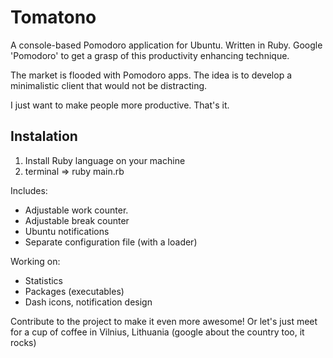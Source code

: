 Tomatono
=============

A console-based Pomodoro application for Ubuntu.
Written in Ruby. Google 'Pomodoro' to get a grasp of this productivity enhancing technique.

The market is flooded with Pomodoro apps. The idea is to develop
a minimalistic client that would not be distracting.

I just want to make people more productive. That's it.

Instalation
------------

1. Install Ruby language on your machine
2. terminal => ruby main.rb


Includes:
- Adjustable work counter.
- Adjustable break counter
- Ubuntu notifications
- Separate configuration file (with a loader)

Working on:
- Statistics
- Packages (executables)
- Dash icons, notification design

Contribute to the project to make it even more awesome!
Or let's just meet for a cup of coffee in Vilnius, Lithuania (google about the country too, it rocks)